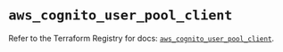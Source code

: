 # `aws_cognito_user_pool_client`

Refer to the Terraform Registry for docs: [`aws_cognito_user_pool_client`](https://registry.terraform.io/providers/hashicorp/aws/5.76.0/docs/resources/cognito_user_pool_client).
